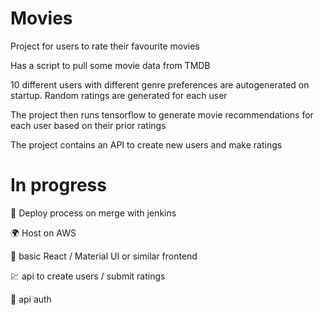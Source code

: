Movies
======
Project for users to rate their favourite movies

Has a script to pull some movie data from TMDB

10 different users with different genre preferences are autogenerated on startup. Random ratings are generated for each user

The project then runs tensorflow to generate movie recommendations for each user based on their prior ratings

The project contains an API to create new users and make ratings


In progress
===========
:rocket: Deploy process on merge with jenkins

:earth_africa: Host on AWS

:rocket: basic React / Material UI or similar frontend

:chart: api to create users / submit ratings

:closed_lock_with_key: api auth